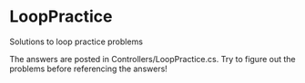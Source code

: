 # LoopPractice
Solutions to loop practice problems


The answers are posted in Controllers/LoopPractice.cs. Try to figure out the problems before referencing the answers!

